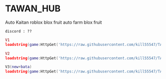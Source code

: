 # TAWAN_HUB
Auto Kaitan roblox blox fruit
auto farm blox fruit 
```
discord : ??
```

```lua
V1
loadstring(game:HttpGet('https://raw.githubusercontent.com/kill55547/TAWAN_HUB/main/hub.lua.txt', true))()
```
```lua
V2
loadstring(game:HttpGet('https://raw.githubusercontent.com/kill55547/TAWAN_HUB/main/TAWANxHUB_V2.lua.txt', true))()
```
```lua
V3(new+bata)
loadstring(game:HttpGet('https://raw.githubusercontent.com/kill55547/TAWAN_HUB/main/x1.lua.txt', true))()
```
